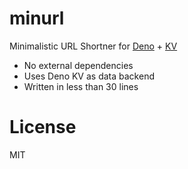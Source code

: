 # minurl

Minimalistic URL Shortner for [Deno](https://deno.com/runtime) + [KV](https://deno.com/kv)

- No external dependencies
- Uses Deno KV as data backend
- Written in less than 30 lines

# License

MIT
